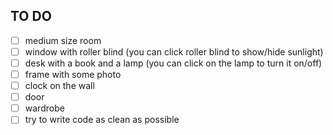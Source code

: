 ## TO DO

- [ ] medium size room
- [ ] window with roller blind (you can click roller blind to show/hide sunlight)
- [ ] desk with a book and a lamp (you can click on the lamp to turn it on/off)
- [ ] frame with some photo
- [ ] clock on the wall
- [ ] door
- [ ] wardrobe
- [ ] try to write code as clean as possible
